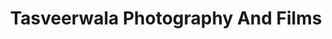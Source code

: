 ---
title: "Tasveerwala Photography And Films"
url: /karachi/tasveerwala-photography-and-films/
shop: photo
---
